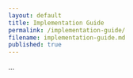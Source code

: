 ```yaml
---
layout: default
title: Implementation Guide
permalink: /implementation-guide/
filename: implementation-guide.md
published: true
---
```



...
